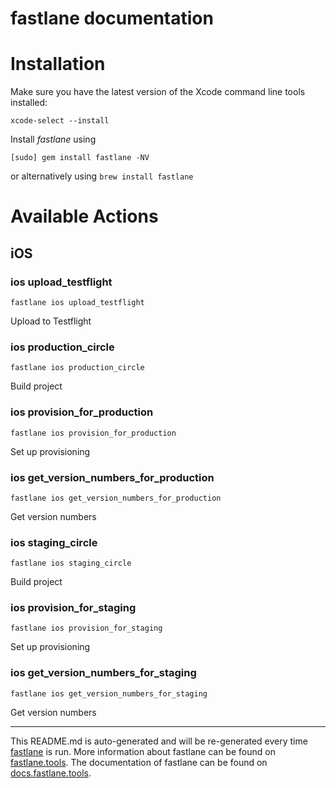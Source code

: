 fastlane documentation
================
# Installation

Make sure you have the latest version of the Xcode command line tools installed:

```
xcode-select --install
```

Install _fastlane_ using
```
[sudo] gem install fastlane -NV
```
or alternatively using `brew install fastlane`

# Available Actions
## iOS
### ios upload_testflight
```
fastlane ios upload_testflight
```
Upload to Testflight
### ios production_circle
```
fastlane ios production_circle
```
Build project
### ios provision_for_production
```
fastlane ios provision_for_production
```
Set up provisioning
### ios get_version_numbers_for_production
```
fastlane ios get_version_numbers_for_production
```
Get version numbers
### ios staging_circle
```
fastlane ios staging_circle
```
Build project
### ios provision_for_staging
```
fastlane ios provision_for_staging
```
Set up provisioning
### ios get_version_numbers_for_staging
```
fastlane ios get_version_numbers_for_staging
```
Get version numbers

----

This README.md is auto-generated and will be re-generated every time [fastlane](https://fastlane.tools) is run.
More information about fastlane can be found on [fastlane.tools](https://fastlane.tools).
The documentation of fastlane can be found on [docs.fastlane.tools](https://docs.fastlane.tools).
